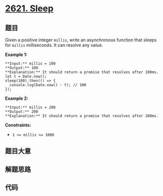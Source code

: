 # [2621. Sleep](https://leetcode.com/problems/sleep)

## 题目

Given a positive integer `millis`, write an asynchronous function that sleeps
for `millis` milliseconds. It can resolve any value.



**Example 1:**

    
    
    **Input:** millis = 100
    **Output:** 100
    **Explanation:** It should return a promise that resolves after 100ms.
    let t = Date.now();
    sleep(100).then(() => {
      console.log(Date.now() - t); // 100
    });
    

**Example 2:**

    
    
    **Input:** millis = 200
    **Output:** 200
    **Explanation:** It should return a promise that resolves after 200ms.
    



**Constraints:**

  * `1 <= millis <= 1000`


## 题目大意

## 解题思路

## 代码

```javascript

```
